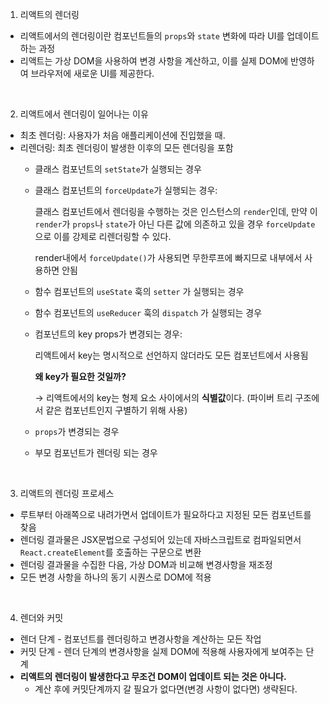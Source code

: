 1. 리액트의 렌더링
- 리액트에서의 렌더링이란 컴포넌트들의 `props`와 `state` 변화에 따라 UI를 업데이트하는 과정
- 리액트는 가상 DOM을 사용하여 변경 사항을 계산하고, 이를 실제 DOM에 반영하여 브라우저에 새로운 UI를 제공한다.

<br />

2. 리액트에서 렌더링이 일어나는 이유
- 최초 렌더링: 사용자가 처음 애플리케이션에 진입했을 때.
- 리렌더링: 최초 렌더링이 발생한 이후의 모든 렌더링을 포함
    - 클래스 컴포넌트의 `setState`가 실행되는 경우
    - 클래스 컴포넌트의 `forceUpdate`가 실행되는 경우:
        
         클래스 컴포넌트에서 렌더링을 수행하는 것은 인스턴스의 `render`인데, 만약 이 `render`가 `props`나 `state`가 아닌 다른 값에 의존하고 있을 경우 `forceUpdate`으로 이를 강제로 리렌더링할 수 있다.
        
        render내에서 `forceUpdate()`가 사용되면 무한루프에 빠지므로 내부에서 사용하면 안됨
        
    - 함수 컴포넌트의 `useState` 훅의 `setter` 가 실행되는 경우
    - 함수 컴포넌트의 `useReducer` 훅의 `dispatch` 가 실행되는 경우
    - 컴포넌트의 key props가 변경되는 경우:
        
        리액트에서 key는 명시적으로 선언하지 않더라도 모든 컴포넌트에서 사용됨
        
        **왜 key가 필요한 것일까?**
        
        → 리액트에서의 key는 형제 요소 사이에서의 **식별값**이다. (파이버 트리 구조에서 같은 컴포넌트인지 구별하기 위해 사용)
        
    - `props`가 변경되는 경우
    - 부모 컴포넌트가 렌더링 되는 경우

<br />

3. 리액트의 렌더링 프로세스
- 루트부터 아래쪽으로 내려가면서 업데이트가 필요하다고 지정된 모든 컴포넌트를 찾음
- 렌더링 결과물은 JSX문법으로 구성되어 있는데 자바스크립트로 컴파일되면서 `React.createElement`를 호출하는 구문으로 변환
- 렌더링 결과물을 수집한 다음, 가상 DOM과 비교해 변경사항을 재조정
- 모든 변경 사항을 하나의 동기 시퀀스로 DOM에 적용

<br />

4. 렌더와 커밋
- 렌더 단계 - 컴포넌트를 렌더링하고 변경사항을 계산하는 모든 작업
- 커밋 단계 - 렌더 단계의 변경사항을 실제 DOM에 적용해 사용자에게 보여주는 단계
- **리액트의 렌더링이 발생한다고 무조건 DOM이 업데이트 되는 것은 아니다.**
    - 계산 후에 커밋단계까지 갈 필요가 없다면(변경 사항이 없다면) 생략된다.
